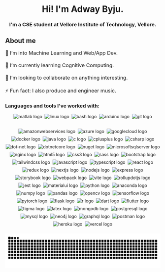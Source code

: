 <h1 align="center">Hi! I'm Adway Byju.</h1>

<h3 align="center">I'm a CSE student at Vellore Institute of Technology, Vellore.</h3>

<h2 align="left">About me</h2>

<p style="font-size: 1.03rem;" align="left">🔭 I’m into Machine Learning and Web/App Dev.<br><br>🌱 I’m currently learning Cognitive Computing.<br><br>👯 I’m looking to collaborate  on anything interesting.<br><br>⚡ Fun fact: I also produce and engineer music.</p>

<h3 align="left">Languages and tools I've worked with:</h3>

<div align="center" style="display: flex; flex-wrap: wrap; justify-content: center; gap: 8px;">
  <a style="text-decoration: none;" href="https://www.mathworks.com/products/matlab.html" target="_blank"><img src="https://cdn.jsdelivr.net/gh/devicons/devicon/icons/matlab/matlab-original.svg" height="40" alt="matlab logo"  /></a>
  <a style="text-decoration: none;" href="https://www.linux.org/" target="_blank"><img src="https://skillicons.dev/icons?i=linux" height="40" alt="linux logo"  /></a>
  <img src="https://skillicons.dev/icons?i=bash" height="40" alt="bash logo"  />
  <a style="text-decoration: none;" href="https://www.arduino.cc/" target="_blank"><img src="https://cdn.simpleicons.org/arduino/00979D" height="40" alt="arduino logo"  /></a>
  <a style="text-decoration: none;" href="https://git-scm.com/" target="_blank"><img src="https://skillicons.dev/icons?i=git" height="40" alt="git logo"  /></a>
  <a style="text-decoration: none;" href="https://aws.amazon.com/" target="_blank"><img src="https://skillicons.dev/icons?i=aws" height="40" alt="amazonwebservices logo"  /></a>
  <a style="text-decoration: none;" href="https://azure.microsoft.com/" target="_blank"><img src="https://cdn.jsdelivr.net/gh/devicons/devicon/icons/azure/azure-original.svg" height="40" alt="azure logo"  /></a>
  <a style="text-decoration: none;" href="https://cloud.google.com/" target="_blank"><img src="https://cdn.jsdelivr.net/gh/devicons/devicon/icons/googlecloud/googlecloud-original.svg" height="40" alt="googlecloud logo"  /></a>
  <a style="text-decoration: none;" href="https://www.docker.com/" target="_blank"><img src="https://skillicons.dev/icons?i=docker" height="40" alt="docker logo"  /></a>
  <a style="text-decoration: none;" href="https://www.java.com/" target="_blank"><img src="https://cdn.jsdelivr.net/gh/devicons/devicon/icons/java/java-original.svg" height="40" alt="java logo"  /></a>
  <a style="text-decoration: none;" href="https://learn.microsoft.com/en-us/cpp/c-language/?view=msvc-170" target="_blank"><img src="https://skillicons.dev/icons?i=c" height="40" alt="c logo"  /></a>
  <a style="text-decoration: none;" href="https://isocpp.org/" target="_blank"><img src="https://skillicons.dev/icons?i=cpp" height="40" alt="cplusplus logo"  /></a>
  <a style="text-decoration: none;" href="https://docs.microsoft.com/en-us/dotnet/csharp/" target="_blank"><img src="https://skillicons.dev/icons?i=cs" height="40" alt="csharp logo"  /></a>
  <a style="text-decoration: none;" href="https://docs.microsoft.com/en-us/dotnet/" target="_blank"><img src="https://skillicons.dev/icons?i=dotnet" height="40" alt="dot-net logo"  /></a>
  <a style="text-decoration: none;" href="https://dotnet.microsoft.com/en-us/apps/aspnet" target="_blank"><img src="https://cdn.jsdelivr.net/gh/devicons/devicon/icons/dotnetcore/dotnetcore-original.svg" height="40" alt="dotnetcore logo"  /></a>
  <a style="text-decoration: none;" href="https://www.nuget.org/" target="_blank"><img src="https://cdn.jsdelivr.net/gh/devicons/devicon/icons/nuget/nuget-original.svg" height="40" alt="nuget logo"  /></a>
  <a style="text-decoration: none;" href="https://www.microsoft.com/sql-server/" target="_blank"><img src="https://cdn.simpleicons.org/microsoftsqlserver/CC2927" height="40" alt="microsoftsqlserver logo"  /></a>
  <a style="text-decoration: none;" href="https://www.nginx.com/" target="_blank"><img src="https://cdn.simpleicons.org/nginx/009639" height="40" alt="nginx logo"  /></a>
  <a style="text-decoration: none;" href="https://developer.mozilla.org/en-US/docs/Web/HTML" target="_blank"><img src="https://skillicons.dev/icons?i=html" height="40" alt="html5 logo"  /></a>
  <a style="text-decoration: none;" href="https://developer.mozilla.org/en-US/docs/Web/CSS" target="_blank"><img src="https://skillicons.dev/icons?i=css" height="40" alt="css3 logo"  /></a>
  <a style="text-decoration: none;" href="https://sass-lang.com/" target="_blank"><img src="https://skillicons.dev/icons?i=sass" height="40" alt="sass logo"  /></a>
  <a style="text-decoration: none;" href="https://getbootstrap.com/" target="_blank"><img src="https://cdn.jsdelivr.net/gh/devicons/devicon/icons/bootstrap/bootstrap-original.svg" height="40" alt="bootstrap logo"  /></a>
  <a style="text-decoration: none;" href="https://tailwindcss.com/" target="_blank"><img src="https://cdn.simpleicons.org/tailwindcss/06B6D4" height="40" alt="tailwindcss logo"  /></a>
  <a style="text-decoration: none;" href="https://www.javascript.com/" target="_blank"><img src="https://skillicons.dev/icons?i=js" height="40" alt="javascript logo"  /></a>
  <a style="text-decoration: none;" href="https://www.typescriptlang.org/" target="_blank"><img src="https://skillicons.dev/icons?i=ts" height="40" alt="typescript logo"  /></a>
  <a style="text-decoration: none;" href="https://react.dev/" target="_blank"><img src="https://cdn.jsdelivr.net/gh/devicons/devicon/icons/react/react-original.svg" height="40" alt="react logo"  /></a>
  <a style="text-decoration: none;" href="https://redux.js.org/" target="_blank"><img src="https://cdn.jsdelivr.net/gh/devicons/devicon/icons/redux/redux-original.svg" height="40" alt="redux logo"  /></a>
  <a style="text-decoration: none;" href="https://nextjs.org/" target="_blank"><img src="https://skillicons.dev/icons?i=nextjs" height="40" alt="nextjs logo"  /></a>
  <a style="text-decoration: none;" href="https://nodejs.org/en/" target="_blank"><img src="https://cdn.simpleicons.org/nodedotjs/339933" height="40" alt="nodejs logo"  /></a>
  <a style="text-decoration: none;" href="https://expressjs.com/" target="_blank"><img src="https://skillicons.dev/icons?i=express" height="40" alt="express logo"  /></a>
  <a style="text-decoration: none;" href="https://storybook.js.org/" target="_blank"><img src="https://cdn.jsdelivr.net/gh/devicons/devicon/icons/storybook/storybook-original.svg" height="40" alt="storybook logo"  /></a>
  <a style="text-decoration: none;" href="https://webpack.js.org/" target="_blank"><img src="https://cdn.jsdelivr.net/gh/devicons/devicon/icons/webpack/webpack-original.svg" height="40" alt="webpack logo"  /></a>
  <a style="text-decoration: none;" href="https://vitejs.dev/" target="_blank"><img src="https://skillicons.dev/icons?i=vite" height="40" alt="vite logo"  /></a>
  <a style="text-decoration: none;" href="https://rollupjs.org/" target="_blank"><img src="https://skillicons.dev/icons?i=rollupjs" height="40" alt="rollupdotjs logo"  /></a>
  <a style="text-decoration: none;" href="https://jestjs.io/" target="_blank"><img src="https://skillicons.dev/icons?i=jest" height="40" alt="jest logo"  /></a>
  <a style="text-decoration: none;" href="https://mui.com/" target="_blank"><img src="https://cdn.jsdelivr.net/gh/devicons/devicon/icons/materialui/materialui-original.svg" height="40" alt="materialui logo"  /></a>
  <a style="text-decoration: none;" href="https://www.python.org/" target="_blank"><img src="https://skillicons.dev/icons?i=py" height="40" alt="python logo"  /></a>
  <a style="text-decoration: none;" href="https://www.anaconda.com/about-us" target="_blank"><img src="https://cdn.simpleicons.org/anaconda/44A833" height="40" alt="anaconda logo"  /></a>
  <a style="text-decoration: none;" href="https://www.numpy.org/" target="_blank"><img src="https://cdn.jsdelivr.net/gh/devicons/devicon/icons/numpy/numpy-original.svg" height="40" alt="numpy logo"  /></a>
  <a style="text-decoration: none;" href="https://pandas.pydata.org/" target="_blank"><img src="https://cdn.jsdelivr.net/gh/devicons/devicon/icons/pandas/pandas-original.svg" height="40" alt="pandas logo"  /></a>
  <a style="text-decoration: none;" href="https://opencv.org/" target="_blank"><img src="https://cdn.jsdelivr.net/gh/devicons/devicon/icons/opencv/opencv-original.svg" height="40" alt="opencv logo"  /></a>
  <a style="text-decoration: none;" href="https://www.tensorflow.org/" target="_blank"><img src="https://cdn.jsdelivr.net/gh/devicons/devicon/icons/tensorflow/tensorflow-original.svg" height="40" alt="tensorflow logo"  /></a>
  <a style="text-decoration: none;" href="https://pytorch.org/" target="_blank"><img src="https://cdn.jsdelivr.net/gh/devicons/devicon/icons/pytorch/pytorch-original.svg" height="40" alt="pytorch logo"  /></a>
  <a style="text-decoration: none;" href="https://flask.palletsprojects.com/" target="_blank"><img src="https://skillicons.dev/icons?i=flask" height="40" alt="flask logo"  /></a>
  <a style="text-decoration: none;" href="https://www.r-project.org/" target="_blank"><img src="https://cdn.jsdelivr.net/gh/devicons/devicon/icons/r/r-original.svg" height="40" alt="r logo"  /></a>
  <a style="text-decoration: none;" href="https://dart.dev/" target="_blank"><img src="https://cdn.jsdelivr.net/gh/devicons/devicon/icons/dart/dart-original.svg" height="40" alt="dart logo"  /></a>
  <a style="text-decoration: none;" href="https://flutter.dev/" target="_blank"><img src="https://cdn.jsdelivr.net/gh/devicons/devicon/icons/flutter/flutter-original.svg" height="40" alt="flutter logo"  /></a>
  <a style="text-decoration: none;" href="https://www.figma.com/" target="_blank"><img src="https://cdn.jsdelivr.net/gh/devicons/devicon/icons/figma/figma-original.svg" height="40" alt="figma logo"  /></a>
  <a style="text-decoration: none;" href="https://www.latex-project.org/" target="_blank"><img src="https://skillicons.dev/icons?i=latex" height="40" alt="latex logo"  /></a>
  <a style="text-decoration: none;" href="https://www.mongodb.com/" target="_blank"><img src="https://skillicons.dev/icons?i=mongodb" height="40" alt="mongodb logo"  /></a>
  <a style="text-decoration: none;" href="https://www.postgresql.org/" target="_blank"><img src="https://skillicons.dev/icons?i=postgres" height="40" alt="postgresql logo"  /></a>
  <a style="text-decoration: none;" href="https://www.mysql.com/" target="_blank"><img src="https://skillicons.dev/icons?i=mysql" height="40" alt="mysql logo"  /></a>
  <a style="text-decoration: none;" href="https://neo4j.com/" target="_blank"><img src="https://cdn.simpleicons.org/neo4j/4581C3" height="40" alt="neo4j logo"  /></a>
  <a style="text-decoration: none;" href="https://graphql.org/" target="_blank"><img src="https://cdn.jsdelivr.net/gh/devicons/devicon/icons/graphql/graphql-plain-wordmark.svg" height="40" alt="graphql logo"  /></a>
  <a style="text-decoration: none;" href="https://www.postman.com/" target="_blank"><img src="https://skillicons.dev/icons?i=postman" height="40" alt="postman logo"  /></a>
  <a style="text-decoration: none;" href="https://www.heroku.com/" target="_blank"><img src="https://skillicons.dev/icons?i=heroku" height="40" alt="heroku logo"  /></a>
  <a style="text-decoration: none;" href="https://vercel.com/" target="_blank"><img src="https://skillicons.dev/icons?i=vercel" height="40" alt="vercel logo"  /></a>
</div>

###

<img src="https://raw.githubusercontent.com/AdwayB/AdwayB/output/snake.svg" alt="Snake animation" />

###
